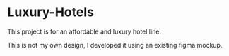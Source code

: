 # Luxury-Hotels

This project is for an affordable and luxury hotel line. 

This is not my own design, I developed it using an existing figma mockup.
